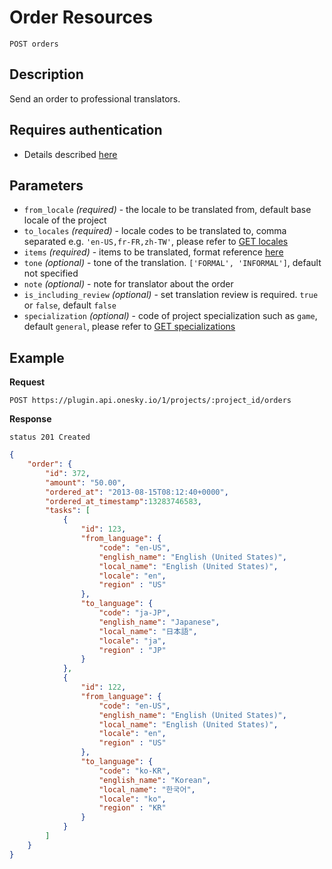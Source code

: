 # Order Resources

    POST orders

## Description
Send an order to professional translators.


## Requires authentication
- Details described [here](/README.md#authentication)


## Parameters
- `from_locale` _(required)_ - the locale to be translated from, default base locale of the project
- `to_locales` _(required)_ - locale codes to be translated to, comma separated e.g. `'en-US,fr-FR,zh-TW'`, please refer to [GET locales](/endpoints/locale/GET_locales.md)
- `items` _(required)_ - items to be translated, format reference [here](/reference/formats.md#items)
- `tone` _(optional)_ - tone of the translation. `['FORMAL', 'INFORMAL']`, default not specified
- `note` _(optional)_ - note for translator about the order
- `is_including_review` _(optional)_ - set translation review is required. `true` or `false`, default `false`
- `specialization` _(optional)_ - code of project specialization such as `game`, default `general`, please refer to [GET specializations](/endpoints/specialization/GET_specializations.md)


## Example
**Request**

    POST https://plugin.api.onesky.io/1/projects/:project_id/orders

**Response**
```
status 201 Created
```
``` json
{
    "order": {
        "id": 372,
        "amount": "50.00",
        "ordered_at": "2013-08-15T08:12:40+0000",
        "ordered_at_timestamp":13283746583,
        "tasks": [
            {
                "id": 123,
                "from_language": {
                    "code": "en-US",
                    "english_name": "English (United States)",
                    "local_name": "English (United States)",
                    "locale": "en",
                    "region" : "US"
                },
                "to_language": {
                    "code": "ja-JP",
                    "english_name": "Japanese",
                    "local_name": "日本語",
                    "locale": "ja",
                    "region" : "JP"
                }
            },
            {
                "id": 122,
                "from_language": {
                    "code": "en-US",
                    "english_name": "English (United States)",
                    "local_name": "English (United States)",
                    "locale": "en",
                    "region" : "US"
                },
                "to_language": {
                    "code": "ko-KR",
                    "english_name": "Korean",
                    "local_name": "한국어",
                    "locale": "ko",
                    "region" : "KR"
                }
            }
        ]
    }
}
```
